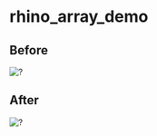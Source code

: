 # rhino_array_demo

## Before
![?](https://github.com/dgoldman916/rhino_array_demo/blob/master/before.png)
## After
![?](https://github.com/dgoldman916/rhino_array_demo/blob/master/after.png)



